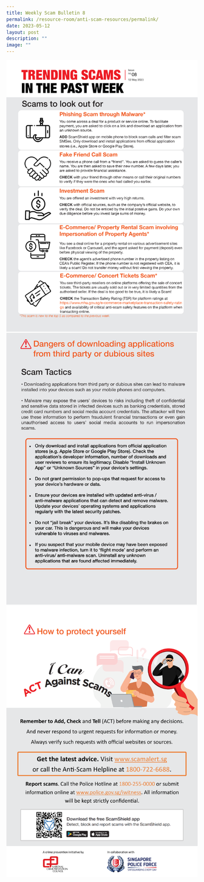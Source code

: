 ```yaml
---
title: Weekly Scam Bulletin 8
permalink: /resource-room/anti-scam-resources/permalink/
date: 2023-05-12
layout: post
description: ""
image: ""
---
```

![Weekly Bulletin Issue 8 - Scams to look out for](/images/SPEO%20Weekly%20Bulletin/wsb-08-01.jpg)
![Weekly Bulletin Issue 8 - Scam Tactics](/images/SPEO%20Weekly%20Bulletin/wsb-08-02.jpg)
![Weekly Bulletin Issue 8 - How to protect yourself](/images/SPEO%20Weekly%20Bulletin/weekly%20scams%20bulletin%20issue%2011%20(finalised%20copy)_003.png)